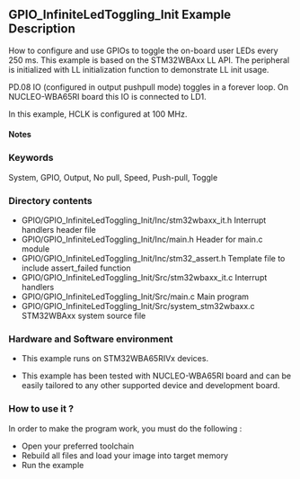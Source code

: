 ## <b>GPIO_InfiniteLedToggling_Init Example Description</b>

How to configure and use GPIOs to toggle the on-board user LEDs
every 250 ms. This example is based on the STM32WBAxx LL API. The peripheral
is initialized with LL initialization function to demonstrate LL init usage.

PD.08 IO (configured in output pushpull mode) toggles in a forever loop.
On NUCLEO-WBA65RI board this IO is connected to LD1.

In this example, HCLK is configured at 100 MHz.

#### <b>Notes</b>

### <b>Keywords</b>

System, GPIO, Output, No pull, Speed, Push-pull, Toggle

### <b>Directory contents</b>

  - GPIO/GPIO_InfiniteLedToggling_Init/Inc/stm32wbaxx_it.h          Interrupt handlers header file
  - GPIO/GPIO_InfiniteLedToggling_Init/Inc/main.h                  Header for main.c module
  - GPIO/GPIO_InfiniteLedToggling_Init/Inc/stm32_assert.h          Template file to include assert_failed function
  - GPIO/GPIO_InfiniteLedToggling_Init/Src/stm32wbaxx_it.c          Interrupt handlers
  - GPIO/GPIO_InfiniteLedToggling_Init/Src/main.c                  Main program
  - GPIO/GPIO_InfiniteLedToggling_Init/Src/system_stm32wbaxx.c      STM32WBAxx system source file

### <b>Hardware and Software environment</b>

  - This example runs on STM32WBA65RIVx devices.

  - This example has been tested with NUCLEO-WBA65RI board and can be
    easily tailored to any other supported device and development board.

### <b>How to use it ?</b>

In order to make the program work, you must do the following :

 - Open your preferred toolchain
 - Rebuild all files and load your image into target memory
 - Run the example



